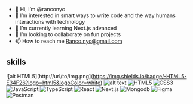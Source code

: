 - 👋 Hi, I’m @ranconyc
- 👀 I’m interested in smart ways to write code and the way humans interactions with technology 
- 🌱 I’m currently learning Next.js advanced
- 💞️ I’m looking to collaborate on fun projects
- 📫 How to reach me Ranco.nyc@gmail.com

## skills
![alt HTML5](http://url/to/img.png](https://img.shields.io/badge/-HTML5-E34F26?logo=html5&logoColor=white)
![alt text](http://url/to/img.png)
<img alt='HTML5' src='https://img.shields.io/badge/-HTML5-E34F26?logo=html5&logoColor=white' />
<img alt='CSS3' src='https://img.shields.io/badge/-CSS3-1572B6?logo=css3&logoColor=white' />
<img alt='JavaScript' src='https://img.shields.io/badge/-JavaScript-F7DF1E?logo=JavaScript&logoColor=white' />
<img alt='TypeScript' src='https://img.shields.io/badge/-TypeScript-3178C6?logo=TypeScript&logoColor=white' />
<img alt='React' src='https://img.shields.io/badge/-ReactJs-61DAFB?logo=react&logoColor=white' />
<img alt='Next.js' src='https://img.shields.io/badge/-Next.js-000000?logo=Next.js&logoColor=white' />
<img alt='Mongodb' src='https://img.shields.io/badge/-Mongodb-47A248?logo=Mongodb&logoColor=white' />
<img alt='Figma' src='https://img.shields.io/badge/-Figma-F24E1E?logo=figma&logoColor=white' />
<img alt='Postman' src='https://img.shields.io/badge/-Postman-FF6C37?logo=Postman&logoColor=white' />




<!---
ranconyc/ranconyc is a ✨ special ✨ repository because its `README.md` (this file) appears on your GitHub profile.
You can click the Preview link to take a look at your changes.
--->

